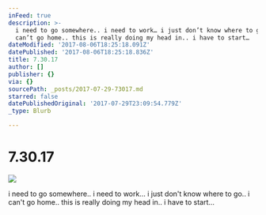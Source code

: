 ```yaml
---
inFeed: true
description: >-
  i need to go somewhere.. i need to work… i just don’t know where to go.. i
  can’t go home.. this is really doing my head in.. i have to start…
dateModified: '2017-08-06T18:25:18.091Z'
datePublished: '2017-08-06T18:25:18.836Z'
title: 7.30.17
author: []
publisher: {}
via: {}
sourcePath: _posts/2017-07-29-73017.md
starred: false
datePublishedOriginal: '2017-07-29T23:09:54.779Z'
_type: Blurb

---
```

# 7.30.17
![](https://the-grid-user-content.s3-us-west-2.amazonaws.com/3d9809ac-fe95-4071-813a-ce8dbd482e63.jpg)

i need to go somewhere.. i need to work... i just don't know where to go.. i can't go home.. this is really doing my head in.. i have to start...